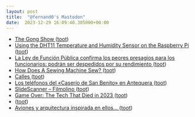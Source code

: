 ```yaml
---
layout: post
title:  "@fernand0's Mastodon"
date:  2023-12-29 16:09:40.305000+00:00
---
```

*  [The Gong Show ](https://www.tumblr.com/thegongshow/345941486/the-spawn-of-craigslist-like-most-vcs-that-focu) ([toot](https://mastodon.social/@fernand0/111664573992228461))
*  [Using the DHT11 Temperature and Humidity Sensor on the Raspberry Pi  ](https://pimylifeup.com/raspberry-pi-dht11-sensor/) ([toot](https://mastodon.social/@fernand0/111664481569339520))
*  [La Ley de Función Pública confirma los peores presagios para los funcionarios: podrán ser despedidos por su rendimiento ](https://www.xataka.com/magnet/ley-funcion-publica-confirma-peores-presagios-para-funcionarios-podran-ser-despedidos-su-rendimient) ([toot](https://mastodon.social/@fernand0/111663671938671646))
*  [How Does A Sewing Machine Sew? ](https://hackaday.com/2023/12/24/how-does-a-sewing-machine-sew) ([toot](https://mastodon.social/@fernand0/111663513197154353))
*  [Calles ](https://www.flickr.com/photos/fernand0/53418890057) ([toot](https://mastodon.social/@fernand0/111663490748124609))
*  [Los teléfonos del «Caserío de San Benito» en Antequera ](https://historiatelefonia.com/2023/12/25/los-telefonos-del-caserio-de-san-benito-en-antequera) ([toot](https://mastodon.social/@fernand0/111663306687287673))
*  [SlideScanner – Filmolino ](https://filmolino.com/slidescanner) ([toot](https://mastodon.social/@fernand0/111662997375278635))
*  [Game Over: The Tech That Died in 2023  ](https://www.pcmag.com/news/game-over-the-tech-that-died-in-2023) ([toot](https://mastodon.social/@fernand0/111661383307464029))
*  [ ](https://mastodon.social/users/fernand0/statuses/111659620949231211/activity) ([toot](https://mastodon.social/users/fernand0/statuses/111659620949231211/activity))
*  [Aviones y arquitectura inspirada en ellos… ](https://avecesunafoto.wordpress.com/2023/12/28/aviones-y-arquitectura-inspirada-en-ellos) ([toot](https://mastodon.social/@fernand0/111659497035805024))
